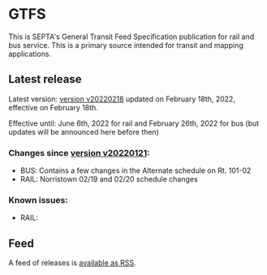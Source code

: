 # GTFS

This is SEPTA's General Transit Feed Specification publication for rail and bus service. This is a primary source intended for transit and mapping applications.

## Latest release

Latest version: [version v20220218](https://github.com/septadev/GTFS/releases/tag/v202202181) updated on February 18th, 2022, effective on February 18th.  

Effective until: June 6th, 2022 for rail and February 26th, 2022 for bus (but updates will be announced here before then)

### Changes since [version v20220121](https://github.com/septadev/GTFS/releases/tag/v202201211): 
 
*  BUS:  Contains a few changes in the Alternate schedule on Rt. 101-02
*  RAIL:  Norristown 02/19 and 02/20 schedule changes

### Known issues:

* RAIL: 

## Feed

A feed of releases is [available as RSS](https://github.com/septadev/GTFS/releases.atom).

